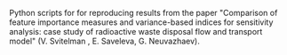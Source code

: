 Python scripts for for reproducing results from the paper "Comparison of feature importance measures and variance-based indices for sensitivity analysis: case study of radioactive waste disposal flow and transport model" (V. Svitelman , E. Saveleva, G. Neuvazhaev).
